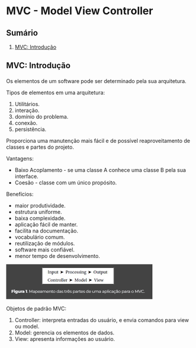 # MVC - Model View Controller

## Sumário

1. <a href="#introducao">MVC: Introdução</a>

## <p id="introducao">MVC: Introdução</p>

Os elementos de um software pode ser determinado pela sua arquitetura.

Tipos de elementos em uma arquitetura:

1. Utilitários.
2. interação.
3. domínio do problema.
4. conexão.
5. persistência.

Proporciona uma manutenção mais fácil e de possível reaproveitamento de classes e partes do projeto.

Vantagens:

- Baixo Acoplamento - se uma classe A conhece uma classe B pela sua interface.
- Coesão - classe com um único propósito.

Benefícios:

- maior produtividade.
- estrutura uniforme.
- baixa complexidade.
- aplicação fácil de manter.
- facilita na documentação.
- vocabulário comum.
- reutilização de módulos.
- software mais confiável.
- menor tempo de desenvolvimento.

![alt text](img/image1.png)

Objetos de padrão MVC:

1. Controller: interpreta entradas do usuário, e envia comandos para view ou model.
2. Model: gerencia os elementos de dados.
3. View: apresenta informações ao usuário.
